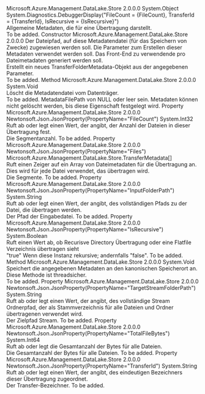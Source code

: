 <Type Name="TransferFolderMetadata" FullName="Microsoft.Azure.Management.DataLake.Store.TransferFolderMetadata">
  <TypeSignature Language="C#" Value="public class TransferFolderMetadata" />
  <TypeSignature Language="ILAsm" Value=".class public auto ansi beforefieldinit TransferFolderMetadata extends System.Object" />
  <TypeSignature Language="DocId" Value="T:Microsoft.Azure.Management.DataLake.Store.TransferFolderMetadata" />
  <TypeSignature Language="VB.NET" Value="Public Class TransferFolderMetadata" />
  <TypeSignature Language="F#" Value="type TransferFolderMetadata = class" />
  <AssemblyInfo>
    <AssemblyName>Microsoft.Azure.Management.DataLake.Store</AssemblyName>
    <AssemblyVersion>2.0.0.0</AssemblyVersion>
  </AssemblyInfo>
  <Base>
    <BaseTypeName>System.Object</BaseTypeName>
  </Base>
  <Interfaces />
  <Attributes>
    <Attribute>
      <AttributeName>System.Diagnostics.DebuggerDisplay("FileCount = {FileCount}, TransferId = {TransferId}, IsRecursive = {IsRecursive}")</AttributeName>
    </Attribute>
  </Attributes>
  <Docs>
    <summary>
            Allgemeine Metadaten, die für eine Übertragung darstellt.
            </summary>
    <remarks>To be added.</remarks>
  </Docs>
  <Members>
    <Member MemberName=".ctor">
      <MemberSignature Language="C#" Value="public TransferFolderMetadata (string metadataFilePath, Microsoft.Azure.Management.DataLake.Store.TransferParameters transferParameters, Microsoft.Azure.Management.DataLake.Store.IFrontEndAdapter frontend);" />
      <MemberSignature Language="ILAsm" Value=".method public hidebysig specialname rtspecialname instance void .ctor(string metadataFilePath, class Microsoft.Azure.Management.DataLake.Store.TransferParameters transferParameters, class Microsoft.Azure.Management.DataLake.Store.IFrontEndAdapter frontend) cil managed" />
      <MemberSignature Language="DocId" Value="M:Microsoft.Azure.Management.DataLake.Store.TransferFolderMetadata.#ctor(System.String,Microsoft.Azure.Management.DataLake.Store.TransferParameters,Microsoft.Azure.Management.DataLake.Store.IFrontEndAdapter)" />
      <MemberSignature Language="F#" Value="new Microsoft.Azure.Management.DataLake.Store.TransferFolderMetadata : string * Microsoft.Azure.Management.DataLake.Store.TransferParameters * Microsoft.Azure.Management.DataLake.Store.IFrontEndAdapter -&gt; Microsoft.Azure.Management.DataLake.Store.TransferFolderMetadata" Usage="new Microsoft.Azure.Management.DataLake.Store.TransferFolderMetadata (metadataFilePath, transferParameters, frontend)" />
      <MemberType>Constructor</MemberType>
      <AssemblyInfo>
        <AssemblyName>Microsoft.Azure.Management.DataLake.Store</AssemblyName>
        <AssemblyVersion>2.0.0.0</AssemblyVersion>
      </AssemblyInfo>
      <Parameters>
        <Parameter Name="metadataFilePath" Type="System.String" />
        <Parameter Name="transferParameters" Type="Microsoft.Azure.Management.DataLake.Store.TransferParameters" />
        <Parameter Name="frontend" Type="Microsoft.Azure.Management.DataLake.Store.IFrontEndAdapter" />
      </Parameters>
      <Docs>
        <param name="metadataFilePath">Der Dateipfad, auf diese Metadatendatei (für das Speichern von Zwecke) zugewiesen werden soll.</param>
        <param name="transferParameters">Die Parameter zum Erstellen dieser Metadaten verwendet werden soll.</param>
        <param name="frontend">Das Front-End zu verwendende pro Dateimetadaten generiert werden soll.</param>
        <summary>
            Erstellt ein neues TransferFolderMetadata-Objekt aus der angegebenen Parameter.
            </summary>
        <remarks>To be added.</remarks>
      </Docs>
    </Member>
    <Member MemberName="DeleteFile">
      <MemberSignature Language="C#" Value="public void DeleteFile ();" />
      <MemberSignature Language="ILAsm" Value=".method public hidebysig instance void DeleteFile() cil managed" />
      <MemberSignature Language="DocId" Value="M:Microsoft.Azure.Management.DataLake.Store.TransferFolderMetadata.DeleteFile" />
      <MemberSignature Language="VB.NET" Value="Public Sub DeleteFile ()" />
      <MemberSignature Language="F#" Value="member this.DeleteFile : unit -&gt; unit" Usage="transferFolderMetadata.DeleteFile " />
      <MemberType>Method</MemberType>
      <AssemblyInfo>
        <AssemblyName>Microsoft.Azure.Management.DataLake.Store</AssemblyName>
        <AssemblyVersion>2.0.0.0</AssemblyVersion>
      </AssemblyInfo>
      <ReturnValue>
        <ReturnType>System.Void</ReturnType>
      </ReturnValue>
      <Parameters />
      <Docs>
        <summary>
            Löscht die Metadatendatei vom Datenträger.
            </summary>
        <remarks>To be added.</remarks>
        <exception cref="T:System.InvalidOperationException">MetadataFilePath von NULL oder leer sein. Metadaten können nicht gelöscht werden, bis diese Eigenschaft festgelegt wird.</exception>
      </Docs>
    </Member>
    <Member MemberName="FileCount">
      <MemberSignature Language="C#" Value="public int FileCount { get; set; }" />
      <MemberSignature Language="ILAsm" Value=".property instance int32 FileCount" />
      <MemberSignature Language="DocId" Value="P:Microsoft.Azure.Management.DataLake.Store.TransferFolderMetadata.FileCount" />
      <MemberSignature Language="VB.NET" Value="Public Property FileCount As Integer" />
      <MemberSignature Language="F#" Value="member this.FileCount : int with get, set" Usage="Microsoft.Azure.Management.DataLake.Store.TransferFolderMetadata.FileCount" />
      <MemberType>Property</MemberType>
      <AssemblyInfo>
        <AssemblyName>Microsoft.Azure.Management.DataLake.Store</AssemblyName>
        <AssemblyVersion>2.0.0.0</AssemblyVersion>
      </AssemblyInfo>
      <Attributes>
        <Attribute>
          <AttributeName>Newtonsoft.Json.JsonProperty(PropertyName="FileCount")</AttributeName>
        </Attribute>
      </Attributes>
      <ReturnValue>
        <ReturnType>System.Int32</ReturnType>
      </ReturnValue>
      <Docs>
        <summary>
            Ruft ab oder legt einen Wert, der angibt, der Anzahl der Dateien in dieser Übertragung fest.
            </summary>
        <value>
            Die Segmentanzahl.
            </value>
        <remarks>To be added.</remarks>
      </Docs>
    </Member>
    <Member MemberName="Files">
      <MemberSignature Language="C#" Value="public Microsoft.Azure.Management.DataLake.Store.TransferMetadata[] Files { get; set; }" />
      <MemberSignature Language="ILAsm" Value=".property instance class Microsoft.Azure.Management.DataLake.Store.TransferMetadata[] Files" />
      <MemberSignature Language="DocId" Value="P:Microsoft.Azure.Management.DataLake.Store.TransferFolderMetadata.Files" />
      <MemberSignature Language="VB.NET" Value="Public Property Files As TransferMetadata()" />
      <MemberSignature Language="F#" Value="member this.Files : Microsoft.Azure.Management.DataLake.Store.TransferMetadata[] with get, set" Usage="Microsoft.Azure.Management.DataLake.Store.TransferFolderMetadata.Files" />
      <MemberType>Property</MemberType>
      <AssemblyInfo>
        <AssemblyName>Microsoft.Azure.Management.DataLake.Store</AssemblyName>
        <AssemblyVersion>2.0.0.0</AssemblyVersion>
      </AssemblyInfo>
      <Attributes>
        <Attribute>
          <AttributeName>Newtonsoft.Json.JsonProperty(PropertyName="Files")</AttributeName>
        </Attribute>
      </Attributes>
      <ReturnValue>
        <ReturnType>Microsoft.Azure.Management.DataLake.Store.TransferMetadata[]</ReturnType>
      </ReturnValue>
      <Docs>
        <summary>
            Ruft einen Zeiger auf ein Array von Dateimetadaten für die Übertragung an. Dies wird für jede Datei verwendet, das übertragen wird.
            </summary>
        <value>
            Die Segmente.
            </value>
        <remarks>To be added.</remarks>
      </Docs>
    </Member>
    <Member MemberName="InputFolderPath">
      <MemberSignature Language="C#" Value="public string InputFolderPath { get; set; }" />
      <MemberSignature Language="ILAsm" Value=".property instance string InputFolderPath" />
      <MemberSignature Language="DocId" Value="P:Microsoft.Azure.Management.DataLake.Store.TransferFolderMetadata.InputFolderPath" />
      <MemberSignature Language="VB.NET" Value="Public Property InputFolderPath As String" />
      <MemberSignature Language="F#" Value="member this.InputFolderPath : string with get, set" Usage="Microsoft.Azure.Management.DataLake.Store.TransferFolderMetadata.InputFolderPath" />
      <MemberType>Property</MemberType>
      <AssemblyInfo>
        <AssemblyName>Microsoft.Azure.Management.DataLake.Store</AssemblyName>
        <AssemblyVersion>2.0.0.0</AssemblyVersion>
      </AssemblyInfo>
      <Attributes>
        <Attribute>
          <AttributeName>Newtonsoft.Json.JsonProperty(PropertyName="InputFolderPath")</AttributeName>
        </Attribute>
      </Attributes>
      <ReturnValue>
        <ReturnType>System.String</ReturnType>
      </ReturnValue>
      <Docs>
        <summary>
            Ruft ab oder legt einen Wert, der angibt, des vollständigen Pfads zu der Datei, die übertragen werden.
            </summary>
        <value>
            Der Pfad der Eingabedatei.
            </value>
        <remarks>To be added.</remarks>
      </Docs>
    </Member>
    <Member MemberName="IsRecursive">
      <MemberSignature Language="C#" Value="public bool IsRecursive { get; set; }" />
      <MemberSignature Language="ILAsm" Value=".property instance bool IsRecursive" />
      <MemberSignature Language="DocId" Value="P:Microsoft.Azure.Management.DataLake.Store.TransferFolderMetadata.IsRecursive" />
      <MemberSignature Language="VB.NET" Value="Public Property IsRecursive As Boolean" />
      <MemberSignature Language="F#" Value="member this.IsRecursive : bool with get, set" Usage="Microsoft.Azure.Management.DataLake.Store.TransferFolderMetadata.IsRecursive" />
      <MemberType>Property</MemberType>
      <AssemblyInfo>
        <AssemblyName>Microsoft.Azure.Management.DataLake.Store</AssemblyName>
        <AssemblyVersion>2.0.0.0</AssemblyVersion>
      </AssemblyInfo>
      <Attributes>
        <Attribute>
          <AttributeName>Newtonsoft.Json.JsonProperty(PropertyName="IsRecursive")</AttributeName>
        </Attribute>
      </Attributes>
      <ReturnValue>
        <ReturnType>System.Boolean</ReturnType>
      </ReturnValue>
      <Docs>
        <summary>
            Ruft einen Wert ab, ob Recurisve Directory Übertragung oder eine Flatfile Verzeichnis übertragen sieht
            </summary>
        <value>
          <c>"true"</c> Wenn diese Instanz rekursive; andernfalls <c>"false"</c>.
            </value>
        <remarks>To be added.</remarks>
      </Docs>
    </Member>
    <Member MemberName="Save">
      <MemberSignature Language="C#" Value="public void Save ();" />
      <MemberSignature Language="ILAsm" Value=".method public hidebysig instance void Save() cil managed" />
      <MemberSignature Language="DocId" Value="M:Microsoft.Azure.Management.DataLake.Store.TransferFolderMetadata.Save" />
      <MemberSignature Language="VB.NET" Value="Public Sub Save ()" />
      <MemberSignature Language="F#" Value="member this.Save : unit -&gt; unit" Usage="transferFolderMetadata.Save " />
      <MemberType>Method</MemberType>
      <AssemblyInfo>
        <AssemblyName>Microsoft.Azure.Management.DataLake.Store</AssemblyName>
        <AssemblyVersion>2.0.0.0</AssemblyVersion>
      </AssemblyInfo>
      <ReturnValue>
        <ReturnType>System.Void</ReturnType>
      </ReturnValue>
      <Parameters />
      <Docs>
        <summary>
            Speichert die angegebenen Metadaten an den kanonischen Speicherort an. Diese Methode ist threadsicher.
            </summary>
        <remarks>To be added.</remarks>
      </Docs>
    </Member>
    <Member MemberName="TargetStreamFolderPath">
      <MemberSignature Language="C#" Value="public string TargetStreamFolderPath { get; set; }" />
      <MemberSignature Language="ILAsm" Value=".property instance string TargetStreamFolderPath" />
      <MemberSignature Language="DocId" Value="P:Microsoft.Azure.Management.DataLake.Store.TransferFolderMetadata.TargetStreamFolderPath" />
      <MemberSignature Language="VB.NET" Value="Public Property TargetStreamFolderPath As String" />
      <MemberSignature Language="F#" Value="member this.TargetStreamFolderPath : string with get, set" Usage="Microsoft.Azure.Management.DataLake.Store.TransferFolderMetadata.TargetStreamFolderPath" />
      <MemberType>Property</MemberType>
      <AssemblyInfo>
        <AssemblyName>Microsoft.Azure.Management.DataLake.Store</AssemblyName>
        <AssemblyVersion>2.0.0.0</AssemblyVersion>
      </AssemblyInfo>
      <Attributes>
        <Attribute>
          <AttributeName>Newtonsoft.Json.JsonProperty(PropertyName="TargetStreamFolderPath")</AttributeName>
        </Attribute>
      </Attributes>
      <ReturnValue>
        <ReturnType>System.String</ReturnType>
      </ReturnValue>
      <Docs>
        <summary>
            Ruft ab oder legt einen Wert, der angibt, des vollständige Stream Ordnerpfad, der als Stammverzeichnis für alle Dateien und Ordner übertragenen verwendet wird.
            </summary>
        <value>
            Der Zielpfad Stream.
            </value>
        <remarks>To be added.</remarks>
      </Docs>
    </Member>
    <Member MemberName="TotalFileBytes">
      <MemberSignature Language="C#" Value="public long TotalFileBytes { get; set; }" />
      <MemberSignature Language="ILAsm" Value=".property instance int64 TotalFileBytes" />
      <MemberSignature Language="DocId" Value="P:Microsoft.Azure.Management.DataLake.Store.TransferFolderMetadata.TotalFileBytes" />
      <MemberSignature Language="VB.NET" Value="Public Property TotalFileBytes As Long" />
      <MemberSignature Language="F#" Value="member this.TotalFileBytes : int64 with get, set" Usage="Microsoft.Azure.Management.DataLake.Store.TransferFolderMetadata.TotalFileBytes" />
      <MemberType>Property</MemberType>
      <AssemblyInfo>
        <AssemblyName>Microsoft.Azure.Management.DataLake.Store</AssemblyName>
        <AssemblyVersion>2.0.0.0</AssemblyVersion>
      </AssemblyInfo>
      <Attributes>
        <Attribute>
          <AttributeName>Newtonsoft.Json.JsonProperty(PropertyName="TotalFileBytes")</AttributeName>
        </Attribute>
      </Attributes>
      <ReturnValue>
        <ReturnType>System.Int64</ReturnType>
      </ReturnValue>
      <Docs>
        <summary>
            Ruft ab oder legt die Gesamtanzahl der Bytes für alle Dateien.
            </summary>
        <value>
            Die Gesamtanzahl der Bytes für alle Dateien.
            </value>
        <remarks>To be added.</remarks>
      </Docs>
    </Member>
    <Member MemberName="TransferId">
      <MemberSignature Language="C#" Value="public string TransferId { get; set; }" />
      <MemberSignature Language="ILAsm" Value=".property instance string TransferId" />
      <MemberSignature Language="DocId" Value="P:Microsoft.Azure.Management.DataLake.Store.TransferFolderMetadata.TransferId" />
      <MemberSignature Language="VB.NET" Value="Public Property TransferId As String" />
      <MemberSignature Language="F#" Value="member this.TransferId : string with get, set" Usage="Microsoft.Azure.Management.DataLake.Store.TransferFolderMetadata.TransferId" />
      <MemberType>Property</MemberType>
      <AssemblyInfo>
        <AssemblyName>Microsoft.Azure.Management.DataLake.Store</AssemblyName>
        <AssemblyVersion>2.0.0.0</AssemblyVersion>
      </AssemblyInfo>
      <Attributes>
        <Attribute>
          <AttributeName>Newtonsoft.Json.JsonProperty(PropertyName="TransferId")</AttributeName>
        </Attribute>
      </Attributes>
      <ReturnValue>
        <ReturnType>System.String</ReturnType>
      </ReturnValue>
      <Docs>
        <summary>
            Ruft ab oder legt einen Wert, der angibt, des eindeutigen Bezeichners dieser Übertragung zugeordnet.
            </summary>
        <value>
            Der Transfer-Bezeichner.
            </value>
        <remarks>To be added.</remarks>
      </Docs>
    </Member>
  </Members>
</Type>